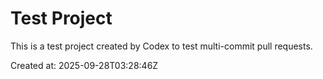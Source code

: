 # Test Project

This is a test project created by Codex to test multi-commit pull requests.

Created at: 2025-09-28T03:28:46Z
